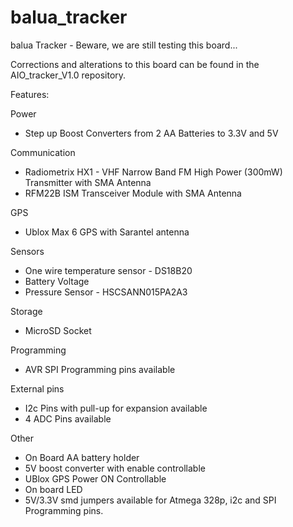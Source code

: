 balua_tracker
=============

balua Tracker - Beware, we are still testing this board...

Corrections and alterations to this board can be found in the AIO_tracker_V1.0 repository.


Features:

Power
- Step up Boost Converters from 2 AA Batteries to 3.3V and 5V

Communication
- Radiometrix HX1 - VHF Narrow Band FM High Power (300mW) Transmitter with SMA Antenna
- RFM22B ISM Transceiver Module with SMA Antenna

GPS
- Ublox Max 6 GPS with Sarantel antenna

Sensors
- One wire temperature sensor - DS18B20
- Battery Voltage
- Pressure Sensor - HSCSANN015PA2A3 

Storage
- MicroSD Socket

Programming
- AVR SPI Programming pins available

External pins
- I2c Pins with pull-up for expansion available
- 4 ADC Pins available

Other
- On Board AA battery holder
- 5V boost converter with enable controllable
- UBlox GPS Power ON Controllable
- On board LED
- 5V/3.3V smd jumpers available for Atmega 328p, i2c and SPI Programming pins.
